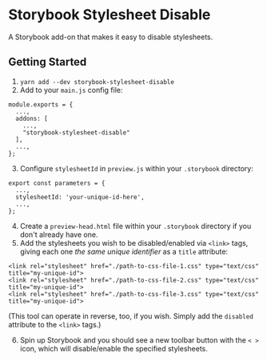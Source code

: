 # Storybook Stylesheet Disable

A Storybook add-on that makes it easy to disable stylesheets.

## Getting Started

1. `yarn add --dev storybook-stylesheet-disable`
2. Add to your `main.js` config file:

```
module.exports = {
  ...,
  addons: [
    ...,
    "storybook-stylesheet-disable"
  ],
  ...,
};
```

3. Configure `stylesheetId` in `preview.js` within your `.storybook` directory:

```
export const parameters = {
  ...,
  stylesheetId: 'your-unique-id-here',
  ...,
};
```

4. Create a `preview-head.html` file within your `.storybook` directory if you don't already have one.
5. Add the stylesheets you wish to be disabled/enabled via `<link>` tags, giving each one _the same unique identifier_ as a `title` attribute:

```
<link rel="stylesheet" href="./path-to-css-file-1.css" type="text/css" title="my-unique-id">
<link rel="stylesheet" href="./path-to-css-file-2.css" type="text/css" title="my-unique-id">
<link rel="stylesheet" href="./path-to-css-file-3.css" type="text/css" title="my-unique-id">
```

(This tool can operate in reverse, too, if you wish. Simply add the `disabled` attribute to the `<link>` tags.)

6. Spin up Storybook and you should see a new toolbar button with the `< >` icon, which will disable/enable the specified stylesheets.

